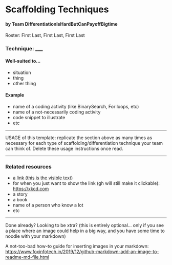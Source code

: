 # Scaffolding Techniques
#### by Team DifferentiationIsHardButCanPayoffBigtime
Roster: First Last, First Last, First Last


### Technique: ___

#### Well-suited to...
* situation
* thing
* other thing

#### Example
* name of a coding activity (like BinarySearch, For loops, etc)
* name of a not-necessarily coding activity
* code snippet to illustrate
* etc

* * *

USAGE of this template: replicate the section above as many times as necessary for each type of scaffolding/differentiation technique your team can think of. Delete these usage instructions once read.

* * *

### Related resources
* [a link (this is the visible text)](https://xkcd.com)
* for when you just want to show the link (gh will still make it clickable): https://xkcd.com
* a story
* a book
* name of a person who know a lot
* etc


* * *

Done already? Looking to be xtra? (this is entirely optional... only if you see a place where an image could help in a big way, and you have some time to noodle with your markdown)

A not-too-bad how-to guide for inserting images in your markdown: https://www.foxinfotech.in/2019/12/github-markdown-add-an-image-to-readme-md-file.html
